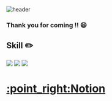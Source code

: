 ![header](https://capsule-render.vercel.app/api?type=wave&color=auto&height=300&section=header&fontSize=90&text=Wellcome)
### Thank you for coming !! :smile:

## Skill :pencil2:
<img src="https://img.shields.io/badge/Android-61DAFB?style=flat&logo=React&logoColor=white"/> <img src="https://img.shields.io/badge/Java-61DAFB?style=flat&logo=React&logoColor=white"/> <img src="https://img.shields.io/badge/Android Studio-FF0000?style=flat&logo=React&logoColor=white"/>

<a href="https://silk-mare-ff4.notion.site/Jin-3ade7e4509034090bc7152cd62301648"> 
  <h1>:point_right:Notion </h1> </a>


<!--
### Hi there👋 -->
<!--
**Jinyunki/Jinyunki** is a ✨ _special_ ✨ repository because its `README.md` (this file) appears on your GitHub profile.

Here are some ideas to get you started:

- 🔭 I’m currently working on ...
- 🌱 I’m currently learning ...
- 👯 I’m looking to collaborate on ...
- 🤔 I’m looking for help with ...
- 💬 Ask me about ...
- 📫 How to reach me: ...
- 😄 Pronouns: ...
- ⚡ Fun fact: ...
-->
